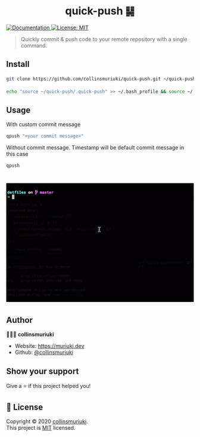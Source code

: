 <h1 align="center">quick-push ䷭</h1>
<p>
  <a href="README.md" target="_blank">
    <img alt="Documentation" src="https://img.shields.io/badge/documentation-yes-brightgreen.svg" />
  </a>
  <a href="LICENSE" target="_blank">
    <img alt="License: MIT" src="https://img.shields.io/badge/License-MIT-yellow.svg" />
  </a>
</p>

> Quickly commit & push code to your remote repository with a single command.

## Install

```sh
git clone https://github.com/collinsmuriuki/quick-push.git ~/quick-push

echo "source ~/quick-push/.quick-push" >> ~/.bash_profile && source ~/.bash_profile
```

## Usage
With custom commit message
```sh
qpush "<your commit message>"
```
Without commit message. Timestamp will be default commit message in this case
```sh
qpush
```
<h1 align="center">
  <img src="/assets/qpush.gif" alt="animated gif">
</h1>

## Author

🧑🏾‍💻 **collinsmuriuki**

* Website: https://muriuki.dev
* Github: [@collinsmuriuki](https://github.com/collinsmuriuki)

## Show your support

Give a ⭐️ if this project helped you!

## 📝 License

Copyright © 2020 [collinsmuriuki](https://github.com/collinsmuriuki).<br />
This project is [MIT](LICENSE) licensed.
